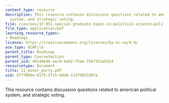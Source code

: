 ```yaml
---
content_type: resource
description: This resource contains discussion questions related to american political
  system, and strategic voting.
file: /courses/17-951-special-graduate-topic-in-political-science-political-behavior-fall-2005/d777008e81755f1560d01147d65336fa_11_minor_party.pdf
file_type: application/pdf
learning_resource_types:
- Readings
license: https://creativecommons.org/licenses/by-nc-sa/4.0/
ocw_type: OCWFile
parent_title: Readings
parent_type: CourseSection
parent_uid: 40149e46-aec9-beb2-f5a6-7567352a5d14
resourcetype: Document
title: 11_minor_party.pdf
uid: d777008e-8175-5f15-60d0-1147d65336fa
---
```

This resource contains discussion questions related to american political system, and strategic voting.